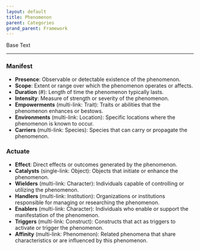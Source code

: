 ```yaml
---
layout: default
title: Phenomenon
parent: Categories
grand_parent: Framework 
---
```


Base Text 

---
### Manifest
- **Presence**: Observable or detectable existence of the phenomenon.
- **Scope**: Extent or range over which the phenomenon operates or affects.
- **Duration** (#): Length of time the phenomenon typically lasts.
- **Intensity**: Measure of strength or severity of the phenomenon.
- **Empowerments** (multi-link: Trait): Traits or abilities that the phenomenon enhances or bestows.
- **Environments** (multi-link: Location): Specific locations where the phenomenon is known to occur.
- **Carriers** (multi-link: Species): Species that can carry or propagate the phenomenon.

### Actuate
- **Effect**: Direct effects or outcomes generated by the phenomenon.
- **Catalysts** (single-link: Object): Objects that initiate or enhance the phenomenon.
- **Wielders** (multi-link: Character): Individuals capable of controlling or utilizing the phenomenon.
- **Handlers** (multi-link: Institution): Organizations or institutions responsible for managing or researching the phenomenon.
- **Enablers** (multi-link: Character): Individuals who enable or support the manifestation of the phenomenon.
- **Triggers** (multi-link: Construct): Constructs that act as triggers to activate or trigger the phenomenon.
- **Affinity** (multi-link: Phenomenon): Related phenomena that share characteristics or are influenced by this phenomenon.


